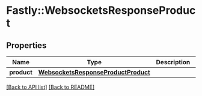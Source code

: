 # Fastly::WebsocketsResponseProduct

## Properties

| Name | Type | Description | Notes |
| ---- | ---- | ----------- | ----- |
| **product** | [**WebsocketsResponseProductProduct**](WebsocketsResponseProductProduct.md) |  | [optional] |

[[Back to API list]](../../README.md#endpoints) [[Back to README]](../../README.md)

